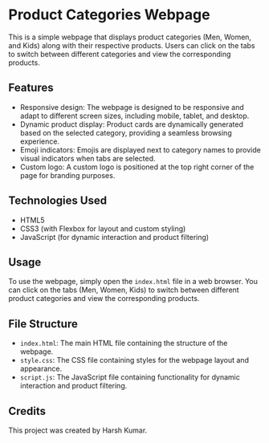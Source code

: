 # Product Categories Webpage

This is a simple webpage that displays product categories (Men, Women, and Kids) along with their respective products. Users can click on the tabs to switch between different categories and view the corresponding products.

## Features

- Responsive design: The webpage is designed to be responsive and adapt to different screen sizes, including mobile, tablet, and desktop.
- Dynamic product display: Product cards are dynamically generated based on the selected category, providing a seamless browsing experience.
- Emoji indicators: Emojis are displayed next to category names to provide visual indicators when tabs are selected.
- Custom logo: A custom logo is positioned at the top right corner of the page for branding purposes.

## Technologies Used

- HTML5
- CSS3 (with Flexbox for layout and custom styling)
- JavaScript (for dynamic interaction and product filtering)

## Usage

To use the webpage, simply open the `index.html` file in a web browser. You can click on the tabs (Men, Women, Kids) to switch between different product categories and view the corresponding products.

## File Structure

- `index.html`: The main HTML file containing the structure of the webpage.
- `style.css`: The CSS file containing styles for the webpage layout and appearance.
- `script.js`: The JavaScript file containing functionality for dynamic interaction and product filtering.


## Credits

This project was created by Harsh Kumar.


